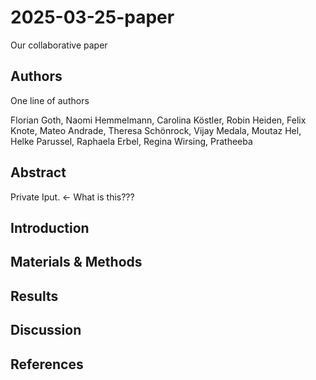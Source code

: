 # 2025-03-25-paper
Our collaborative paper

## Authors

One line of authors



Florian Goth, Naomi Hemmelmann, Carolina Köstler, Robin Heiden, Felix Knote, Mateo Andrade, Theresa Schönrock, Vijay Medala, Moutaz Hel, Helke Parussel, Raphaela Erbel, Regina Wirsing, Pratheeba


## Abstract
Private Iput. <- What is this???

## Introduction

## Materials & Methods

## Results

## Discussion

## References



